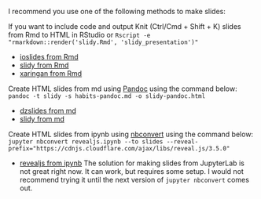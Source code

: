 I recommend you use one of the following methods to make slides:

If you want to include code and output
Knit (Ctrl/Cmd + Shift + K) slides from Rmd to HTML in RStudio or
`Rscript -e "rmarkdown::render('slidy.Rmd', 'slidy_presentation')"`
- [ioslides from Rmd](/biof309_fall2018/slides/ioslides.html)
- [slidy from Rmd](/biof309_fall2018/slides/slidy.html)
- [xaringan from Rmd](/biof309_fall2018/slides/xaringan.html)

Create HTML slides from md using [Pandoc](http://pandoc.org/MANUAL.html#producing-slide-shows-with-pandoc) using the command below:
`pandoc -t slidy -s habits-pandoc.md -o slidy-pandoc.html`
- [dzslides from md](/biof309_fall2018/slides/dzslides-pandoc.html)
- [slidy from md](/biof309_fall2018/slides/slidy-pandoc.html)


Create HTML slides from ipynb using [nbconvert](https://nbconvert.readthedocs.io/en/latest/) using the command below:
`jupyter nbconvert revealjs.ipynb --to slides --reveal-prefix="https://cdnjs.cloudflare.com/ajax/libs/reveal.js/3.5.0"`
- [revealjs from ipynb](/biof309_fall2018/slides/revealjs.slides.html)
The solution for making slides from JupyterLab is not great right now. It can work, but requires some setup.
I would not recommend trying it until the next version of `jupyter nbconvert` comes out.
